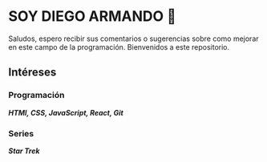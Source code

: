 # SOY DIEGO ARMANDO 👋

<!--
**DiegoCMJava/DiegoCMJava** is a ✨ _special_ ✨ repository because its `README.md` (this file) appears on your GitHub profile.

Here are some ideas to get you started:

- 🔭 I’m currently working on ...
- 🌱 I’m currently learning ...
- 👯 I’m looking to collaborate on ...
- 🤔 I’m looking for help with ...
- 💬 Ask me about ...
- 📫 How to reach me: ...
- 😄 Pronouns: ...
- ⚡ Fun fact: ...
-->
Saludos, espero recibir sus comentarios o sugerencias sobre como mejorar en este campo de la programación.
Bienvenidos a este repositorio.
## Intéreses
### Programación
***HTMl, CSS, JavaScript, React, Git***  
### Series
***Star Trek***
